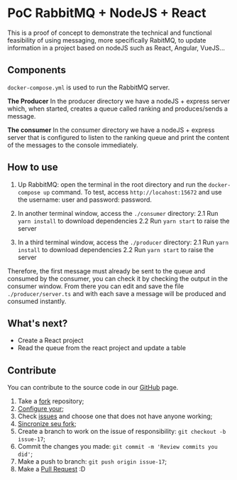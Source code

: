 # PoC RabbitMQ + NodeJS + React

This is a proof of concept to demonstrate the technical and functional feasibility of using messaging, more specifically RabitMQ, to update information in a project based on nodeJS such as React, Angular, VueJS...

## Components

`docker-compose.yml` is used to run the RabbitMQ server.

**The Producer**
In the producer directory we have a nodeJS + express server which, when started, creates a queue called ranking and produces/sends a message.

**The consumer**
In the consumer directory we have a nodeJS + express server that is configured to listen to the ranking queue and print the content of the messages to the console immediately.

## How to use

1. Up RabbitMQ: open the terminal in the root directory and run the `docker-compose up` command. To test, access `http://locahost:15672` and use the username: user and password: password.

2. In another terminal window, access the `./consumer` directory:
2.1 Run `yarn install` to download dependencies
2.2 Run `yarn start` to raise the server

3. In a third terminal window, access the `./producer` directory:
2.1 Run `yarn install` to download dependencies
2.2 Run `yarn start` to raise the server

Therefore, the first message must already be sent to the queue and consumed by the consumer, you can check it by checking the output in the consumer window. From there you can edit and save the file `./producer/server.ts` and with each save a message will be produced and consumed instantly.

## What's next?

- Create a React project
- Read the queue from the react project and update a table

## Contribute ##

You can contribute to the source code in our [GitHub](https://github.com/lb-studies/poc-rabitmq-react) page.

1. Take a [fork](https://help.github.com/articles/fork-a-repo/) repository;
3. [Configure your](https://help.github.com/articles/configuring-a-remote-for-a-fork/);
2. Check [issues](https://github.com/lb-studies/poc-rabitmq-react/issues) and choose one that does not have anyone working;
4. [Sincronize seu fork](https://help.github.com/articles/syncing-a-fork/);
2. Create a branch to work on the issue of responsibility: `git checkout -b issue-17`;
3. Commit the changes you made: `git commit -m 'Review commits you did'`;
4. Make a push to branch: `git push origin issue-17`;
5. Make a [Pull Request](https://help.github.com/articles/using-pull-requests/) :D